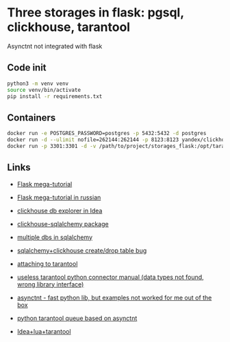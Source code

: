 # Three storages in flask: pgsql, clickhouse, tarantool

Asynctnt not integrated with flask

## Code init
```bash
python3 -m venv venv
source venv/bin/activate
pip install -r requirements.txt
```
## Containers
```bash
docker run -e POSTGRES_PASSWORD=postgres -p 5432:5432 -d postgres 
docker run -d --ulimit nofile=262144:262144 -p 8123:8123 yandex/clickhouse-server
docker run -p 3301:3301 -d -v /path/to/project/storages_flask:/opt/tarantool tarantool/tarantool tarantool /opt/tarantool/tnt_conf.lua
```

## Links
- [Flask mega-tutorial](https://courses.miguelgrinberg.com/p/flask-mega-tutorial)

- [Flask mega-tutorial in russian](https://habr.com/ru/post/346306/)

- [clickhouse db explorer in Idea](https://blog.magazov.com/clickhouse-intellij-idea/) 

- [clickhouse-sqlalchemy package](https://github.com/xzkostyan/clickhouse-sqlalchemy) 

- [multiple dbs in sqlalchemy](https://flask-appbuilder.readthedocs.io/en/latest/multipledbs.html) 

- [sqlalchemy+clickhouse create/drop table bug](https://github.com/xzkostyan/clickhouse-sqlalchemy/issues/22)
  
- [attaching to tarantool](https://www.tarantool.io/ru/doc/2.1/book/getting_started/using_docker/#attaching-to-tarantool)

- [useless tarantool python connector manual (data types not found, wrong library interface)](https://tarantool-python.readthedocs.io/en/latest/quick-start.en.html)

- [asynctnt - fast python lib, but examples not worked for me out of the box](https://github.com/igorcoding/asynctnt)

- [python tarantool queue based on asynctnt](https://github.com/tarantool/queue-python)

- [Idea+lua+tarantool](https://www.tarantool.io/ru/doc/1.10/book/app_server/using_ide/)